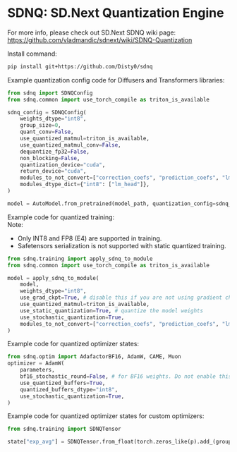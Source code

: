 # SDNQ: SD.Next Quantization Engine

For more info, please check out SD.Next SDNQ wiki page: https://github.com/vladmandic/sdnext/wiki/SDNQ-Quantization  

Install command:
```sh
pip install git+https://github.com/Disty0/sdnq
```


Example quantization config code for Diffusers and Transformers libraries:  

```py
from sdnq import SDNQConfig
from sdnq.common import use_torch_compile as triton_is_available

sdnq_config = SDNQConfig(
    weights_dtype="int8",
    group_size=0,
    quant_conv=False,
    use_quantized_matmul=triton_is_available,
    use_quantized_matmul_conv=False,
    dequantize_fp32=False,
    non_blocking=False,
    quantization_device="cuda",
    return_device="cuda",
    modules_to_not_convert=["correction_coefs", "prediction_coefs", "lm_head", "embedding_projection"],
    modules_dtype_dict={"int8": ["lm_head"]},
)

model = AutoModel.from_pretrained(model_path, quantization_config=sdnq_config)
```


Example code for quantized training:  
Note:  
 - Only INT8 and FP8 (E4) are supported in training.  
 - Safetensors serialization is not supported with static quantized training.  

```py
from sdnq.training import apply_sdnq_to_module
from sdnq.common import use_torch_compile as triton_is_available

model = apply_sdnq_to_module(
    model,
    weights_dtype="int8",
    use_grad_ckpt=True, # disable this if you are not using gradient checkpointing
    use_quantized_matmul=triton_is_available,
    use_static_quantization=True, # quantize the model weights
    use_stochastic_quantization=True,
    modules_to_not_convert=["correction_coefs", "prediction_coefs", "lm_head", "embedding_projection"],
)
```


Example code for quantized optimizer states:  
```py
from sdnq.optim import AdafactorBF16, AdamW, CAME, Muon
optimizer = AdamW(
    parameters,
    bf16_stochastic_round=False, # for BF16 weights. Do not enable this with static quantized weights
    use_quantized_buffers=True,
    quantized_buffers_dtype="int8",
    use_stochastic_quantization=True,
)
```


Example code for quantized optimizer states for custom optimizers:  

```py
from sdnq.training import SDNQTensor

state["exp_avg"] = SDNQTensor.from_float(torch.zeros_like(p).add_(group["eps"]), qtype="int8", sr=True)
```
